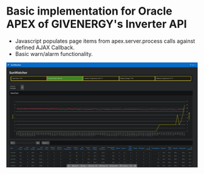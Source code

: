 # Basic implementation for Oracle APEX of GIVENERGY's Inverter API

- Javascript populates page items from apex.server.process calls against defined AJAX Callback.
- Basic warn/alarm functionality.

![A screenshot of a basic implementation in APEX with the dark Vita theme](images/screenshot-1.png)
